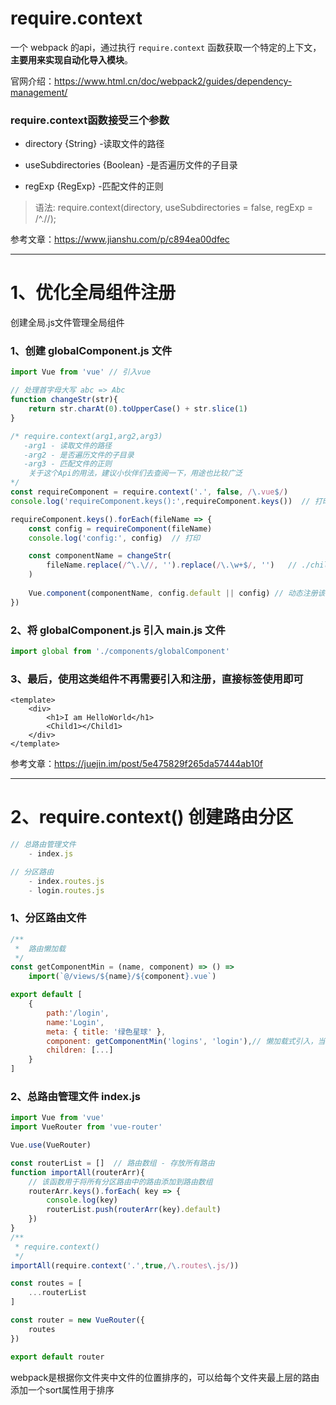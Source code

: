 # require.context

一个 webpack 的api，通过执行 `require.context` 函数获取一个特定的上下文，**主要用来实现自动化导入模块**。

官网介绍：https://www.html.cn/doc/webpack2/guides/dependency-management/

### require.context函数接受三个参数

- directory {String} -读取文件的路径

- useSubdirectories {Boolean} -是否遍历文件的子目录

- regExp {RegExp} -匹配文件的正则

> 语法: require.context(directory, useSubdirectories = false, regExp = /^.//);

参考文章：https://www.jianshu.com/p/c894ea00dfec

---

# 1、优化全局组件注册

创建全局.js文件管理全局组件

### 1、创建 globalComponent.js 文件

```js
import Vue from 'vue' // 引入vue

// 处理首字母大写 abc => Abc
function changeStr(str){
    return str.charAt(0).toUpperCase() + str.slice(1)
}

/* require.context(arg1,arg2,arg3)
   -arg1 - 读取文件的路径
   -arg2 - 是否遍历文件的子目录
   -arg3 - 匹配文件的正则
    关于这个Api的用法，建议小伙伴们去查阅一下，用途也比较广泛
*/
const requireComponent = require.context('.', false, /\.vue$/)
console.log('requireComponent.keys():',requireComponent.keys())  // 打印

requireComponent.keys().forEach(fileName => {
    const config = requireComponent(fileName)
    console.log('config:', config)  // 打印

    const componentName = changeStr(
        fileName.replace(/^\.\//, '').replace(/\.\w+$/, '')   // ./child1.vue => child1
    )
    
    Vue.component(componentName, config.default || config) // 动态注册该目录下的所有.vue文件
})
```

### 2、将 globalComponent.js 引入 main.js 文件

```js
import global from './components/globalComponent'
```

### 3、最后，使用这类组件不再需要引入和注册，直接标签使用即可
```vue
<template>
    <div>
        <h1>I am HelloWorld</h1>
        <Child1></Child1>
    </div>
</template>
```

参考文章：https://juejin.im/post/5e475829f265da57444ab10f

---

# 2、require.context() 创建路由分区

```js
// 总路由管理文件 
    - index.js

// 分区路由
    - index.routes.js
    - login.routes.js
```

### 1、分区路由文件

```js
/**
 *  路由懒加载
 */
const getComponentMin = (name, component) => () =>
    import(`@/views/${name}/${component}.vue`)

export default [
    {
        path:'/login',
        name:'Login',
        meta: { title: '绿色星球' },
        component: getComponentMin('logins', 'login'),// 懒加载式引入，当跳转到时才进行引入chunk
        children: [...]
    }
]
```

### 2、总路由管理文件 index.js

```js
import Vue from 'vue'
import VueRouter from 'vue-router'

Vue.use(VueRouter)

const routerList = []  // 路由数组 - 存放所有路由
function importAll(routerArr){
    // 该函数用于将所有分区路由中的路由添加到路由数组
    routerArr.keys().forEach( key => {
        console.log(key)
        routerList.push(routerArr(key).default)
    })
}
/**
 * require.context()
 */
importAll(require.context('.',true,/\.routes\.js/))

const routes = [
    ...routerList
]

const router = new VueRouter({
    routes
})

export default router
```

webpack是根据你文件夹中文件的位置排序的，可以给每个文件夹最上层的路由添加一个sort属性用于排序